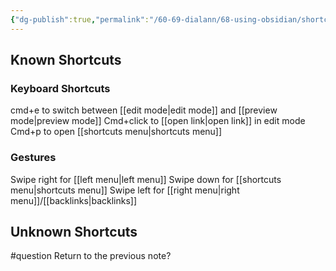 ```yaml
---
{"dg-publish":true,"permalink":"/60-69-dialann/68-using-obsidian/shortcuts/","title":"shortcuts","noteIcon":"","created":"","updated":"2023-07-08T21:33:40.000-04:00"}
---
```


## Known Shortcuts
### Keyboard Shortcuts
cmd+e to switch between [[edit mode\|edit mode]] and [[preview mode\|preview mode]]
Cmd+click to [[open link\|open link]] in edit mode
Cmd+p to open [[shortcuts menu\|shortcuts menu]]
### Gestures
Swipe right for [[left menu\|left menu]]
Swipe down for [[shortcuts menu\|shortcuts menu]]
Swipe left for [[right menu\|right menu]]/[[backlinks\|backlinks]]

## Unknown Shortcuts
#question
Return to the previous note?